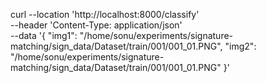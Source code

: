 curl --location 'http://localhost:8000/classify' \
--header 'Content-Type: application/json' \
--data '{ "img1": "/home/sonu/experiments/signature-matching/sign_data/Dataset/train/001/001_01.PNG", "img2": "/home/sonu/experiments/signature-matching/sign_data/Dataset/train/001/001_01.PNG" }'

<!-- kaggle datasets download -d eryash15/re-arranged-data -->
<!-- unzip re-arranged-data.zip -->
<!-- rm re-arranged-data.zip -->

